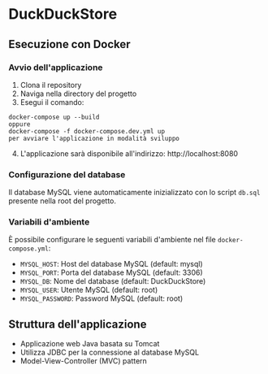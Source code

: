 # DuckDuckStore

## Esecuzione con Docker

### Avvio dell'applicazione
1. Clona il repository
2. Naviga nella directory del progetto
3. Esegui il comando:
```
docker-compose up --build
oppure
docker-compose -f docker-compose.dev.yml up
per avviare l'applicazione in modalità sviluppo
```
4. L'applicazione sarà disponibile all'indirizzo: http://localhost:8080

### Configurazione del database
Il database MySQL viene automaticamente inizializzato con lo script `db.sql` presente nella root del progetto.

### Variabili d'ambiente
È possibile configurare le seguenti variabili d'ambiente nel file `docker-compose.yml`:
- `MYSQL_HOST`: Host del database MySQL (default: mysql)
- `MYSQL_PORT`: Porta del database MySQL (default: 3306)
- `MYSQL_DB`: Nome del database (default: DuckDuckStore)
- `MYSQL_USER`: Utente MySQL (default: root)
- `MYSQL_PASSWORD`: Password MySQL (default: root)

## Struttura dell'applicazione
- Applicazione web Java basata su Tomcat
- Utilizza JDBC per la connessione al database MySQL
- Model-View-Controller (MVC) pattern
